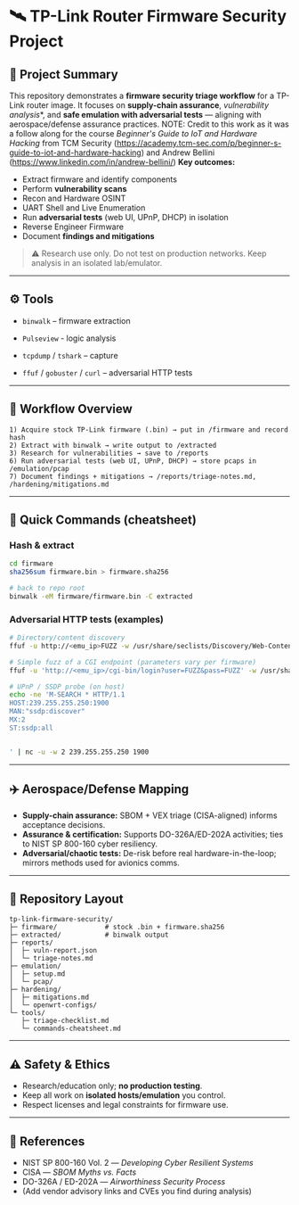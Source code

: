 # 🛰️ TP-Link Router Firmware Security Project

## 📌 Project Summary
This repository demonstrates a **firmware security triage workflow** for a TP-Link router image. It focuses on **supply-chain assurance**, *vulnerability analysis**, and **safe emulation with adversarial tests** — aligning with aerospace/defense assurance practices.
NOTE: Credit to this work as it was a follow along for the course *Beginner's Guide to IoT and Hardware Hacking* from TCM Security (https://academy.tcm-sec.com/p/beginner-s-guide-to-iot-and-hardware-hacking) and Andrew Bellini (https://www.linkedin.com/in/andrew-bellini/)
**Key outcomes:**
- Extract firmware and identify components
- Perform **vulnerability scans**
- Recon and Hardware OSINT
- UART Shell and Live Enumeration
- Run **adversarial tests** (web UI, UPnP, DHCP) in isolation
- Reverse Engineer Firmware
- Document **findings and mitigations**

> ⚠️ Research use only. Do not test on production networks. Keep analysis in an isolated lab/emulator.

---

## ⚙️ Tools
- `binwalk` – firmware extraction
- `Pulseview` - logic analysis

- `tcpdump` / `tshark` – capture
- `ffuf` / `gobuster` / `curl` – adversarial HTTP tests

---

## 🔬 Workflow Overview
```
1) Acquire stock TP-Link firmware (.bin) → put in /firmware and record hash
2) Extract with binwalk → write output to /extracted
3) Research for vulnerabilities → save to /reports
6) Run adversarial tests (web UI, UPnP, DHCP) → store pcaps in /emulation/pcap
7) Document findings + mitigations → /reports/triage-notes.md, /hardening/mitigations.md
```

---

## 🧪 Quick Commands (cheatsheet)

### Hash & extract
```bash
cd firmware
sha256sum firmware.bin > firmware.sha256

# back to repo root
binwalk -eM firmware/firmware.bin -C extracted
```

### Adversarial HTTP tests (examples)
```bash
# Directory/content discovery
ffuf -u http://<emu_ip>FUZZ -w /usr/share/seclists/Discovery/Web-Content/common.txt -mc all -fs 0

# Simple fuzz of a CGI endpoint (parameters vary per firmware)
ffuf -u 'http://<emu_ip>/cgi-bin/login?user=FUZZ&pass=FUZZ' -w /usr/share/seclists/Passwords/Common-Credentials/10-million-password-list-top-1000.txt -mr 'error|invalid|success'

# UPnP / SSDP probe (on host)
echo -ne 'M-SEARCH * HTTP/1.1
HOST:239.255.255.250:1900
MAN:"ssdp:discover"
MX:2
ST:ssdp:all


' | nc -u -w 2 239.255.255.250 1900
```

---

## ✈️ Aerospace/Defense Mapping
- **Supply-chain assurance:** SBOM + VEX triage (CISA-aligned) informs acceptance decisions.
- **Assurance & certification:** Supports DO-326A/ED-202A activities; ties to NIST SP 800-160 cyber resiliency.
- **Adversarial/chaotic tests:** De-risk before real hardware-in-the-loop; mirrors methods used for avionics comms.

---

## 📂 Repository Layout
```
tp-link-firmware-security/
├─ firmware/            # stock .bin + firmware.sha256
├─ extracted/           # binwalk output
├─ reports/
│  ├─ vuln-report.json
│  └─ triage-notes.md
├─ emulation/
│  ├─ setup.md
│  └─ pcap/
├─ hardening/
│  ├─ mitigations.md
│  └─ openwrt-configs/
└─ tools/
   ├─ triage-checklist.md
   └─ commands-cheatsheet.md
```

---

## ⚠️ Safety & Ethics
- Research/education only; **no production testing**.
- Keep all work on **isolated hosts/emulation** you control.
- Respect licenses and legal constraints for firmware use.

---

## 📖 References
- NIST SP 800-160 Vol. 2 — *Developing Cyber Resilient Systems*
- CISA — *SBOM Myths vs. Facts*
- DO-326A / ED-202A — *Airworthiness Security Process*
- (Add vendor advisory links and CVEs you find during analysis)






